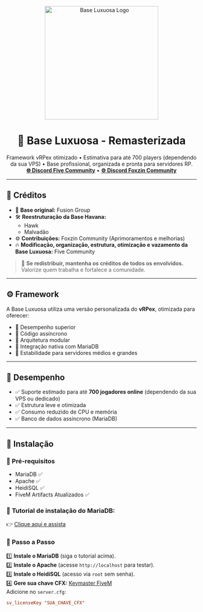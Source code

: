 <p align="center">
  <img src="https://r2.fivemanage.com/wpsWGUx1KTPLmXgc0cCnU/1.png" alt="Base Luxuosa Logo" width="300"/>
</p>

<h1 align="center">💎 Base Luxuosa - Remasterizada</h1>

<p align="center">
  Framework vRPex otimizado • Estimativa para até 700 players (dependendo da sua VPS) • Base profissional, organizada e pronta para servidores RP.<br/>
  <a href="https://discord.gg/fivecommunity"><strong>🌐 Discord Five Community</strong></a> • 
  <a href="https://discord.gg/foxzincommunity"><strong>⚙️ Discord Foxzin Community</strong></a>
</p>

---

## 👥 Créditos

- 👑 **Base original:** Fusion Group  
- 🛠️ **Reestruturação da Base Havana:**  
  - Hawk  
  - Malvadão  
- ⚙️ **Contribuições:** Foxzin Community (Aprimoramentos e melhorias)  
- 🔥 **Modificação, organização, estrutura, otimização e vazamento da Base Luxuosa:** Five Community  

> 🚨 **Se redistribuir, mantenha os créditos de todos os envolvidos.** Valorize quem trabalha e fortalece a comunidade.

---

## ⚙️ Framework

A Base Luxuosa utiliza uma versão personalizada do **vRPex**, otimizada para oferecer:

- 🔹 Desempenho superior
- 🔹 Código assíncrono
- 🔹 Arquitetura modular
- 🔹 Integração nativa com MariaDB
- 🔹 Estabilidade para servidores médios e grandes

---

## 🚀 Desempenho

- ✅ Suporte estimado para até **700 jogadores online** (dependendo da sua VPS ou dedicado)
- ✅ Estrutura leve e otimizada
- ✅ Consumo reduzido de CPU e memória
- ✅ Banco de dados assíncrono (MariaDB)

---

## 🧰 Instalação

### 🔧 Pré-requisitos
- MariaDB ✅  
- Apache ✅  
- HeidiSQL ✅  
- FiveM Artifacts Atualizados ✅  

### 🎥 **Tutorial de instalação do MariaDB:**  
👉 [Clique aqui e assista](https://youtu.be/-j2ostivrIs)

### 📝 Passo a Passo

1️⃣ **Instale o MariaDB** (siga o tutorial acima).  
2️⃣ **Instale o Apache** (acesse `http://localhost` para testar).  
3️⃣ **Instale o HeidiSQL** (acesso via `root` sem senha).  
4️⃣ **Gere sua chave CFX:** [Keymaster FiveM](https://keymaster.fivem.net/register)  
Adicione no `server.cfg`:  
```cfg
sv_licenseKey "SUA_CHAVE_CFX"
